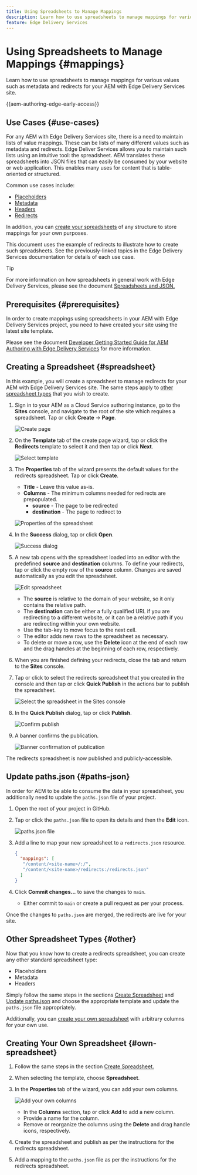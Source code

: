 ```yaml
---
title: Using Spreadsheets to Manage Mappings
description: Learn how to use spreadsheets to manage mappings for various values such as metadata and redirects for your AEM with Edge Delivery Services site.
feature: Edge Delivery Services
---
```


# Using Spreadsheets to Manage Mappings {#mappings}

Learn how to use spreadsheets to manage mappings for various values such as metadata and redirects for your AEM with Edge Delivery Services site.

{{aem-authoring-edge-early-access}}

## Use Cases {#use-cases}

For any AEM with Edge Delivery Services site, there is a need to maintain lists of value mappings. These can be lists of many different values such as metadata and redirects. Edge Deliver Services allows you to maintain such lists using an intuitive tool: the spreadsheet. AEM translates these spreadsheets into JSON files that can easily be consumed by your website or web application. This enables many uses for content that is table-oriented or structured.

Common use cases include:

* [Placeholders](/help/edge/docs/placeholders.md)
* [Metadata](/help/edge/docs/bulk-metadata.md)
* [Headers](/help/edge/docs/custom-headers.md)
* [Redirects](/help/edge/docs/redirects.md)

In addition, you can [create your spreadsheets](#own-spreadsheet) of any structure to store mappings for your own purposes.

This document uses the example of redirects to illustrate how to create such spreadsheets. See the previously-linked topics in the Edge Delivery Services documentation for details of each use case.

>[!TIP]
>
>For more information on how spreadsheets in general work with Edge Delivery Services, please see the document [Spreadsheets and JSON.](/help/edge/developer/spreadsheets.md)

## Prerequisites {#prerequisites}

In order to create mappings using spreadsheets in your AEM with Edge Delivery Services project, you need to have created your site using the latest site template.

Please see the document [ Developer Getting Started Guide for AEM Authoring with Edge Delivery Services](/help/edge/edge-dev-getting-started.md) for more information.

## Creating a Spreadsheet {#spreadsheet}

In this example, you will create a spreadsheet to manage redirects for your AEM with Edge Delivery Services site. The same steps apply to [other spreadsheet types](#other) that you wish to create.

1. Sign in to your AEM as a Cloud Service authoring instance, go to the **Sites** console, and navigate to the root of the site which requires a spreadsheet. Tap or click **Create** -> **Page**.

   ![Create page](assets/mappings/mappings-create-page.png)

1. On the **Template** tab of the create page wizard, tap or click the **Redirects** template to select it and then tap or click **Next**.

   ![Select template](assets/mappings/mappings-create-page-teamplate-redirects.png)

1. The **Properties** tab of the wizard presents the default values for the redirects spreadsheet. Tap or click **Create**.

   * **Title** - Leave this value as-is.
   * **Columns** - The minimum columns needed for redirects are prepopulated.
     * **source** - The page to be redirected
     * **destination** - The page to redirect to

   ![Properties of the spreadsheet](assets/mappings/mappings-create-page-properties-redirects.png)

1. In the **Success** dialog, tap or click **Open**.

   ![Success dialog](assets/mappings/mappings-success.png)

1. A new tab opens with the spreadsheet loaded into an editor with the predefined **source** and **destination** columns. To define your redirects, tap or click the empty row of the **source** column. Changes are saved automatically as you edit the spreadsheet.

   ![Edit spreadsheet](assets/mappings/mappings-edit-redirects.png)

   * The **source** is relative to the domain of your website, so it only contains the relative path.
   * The **destination** can be either a fully qualified URL if you are redirecting to a different website, or it can be a relative path if you are redirecting within your own website.
   * Use the tab-key to move focus to the next cell.
   * The editor adds new rows to the spreadsheet as necessary.
   * To delete or move a row, use the **Delete** icon at the end of each row and the drag handles at the beginning of each row, respectively.

1. When you are finished defining your redirects, close the tab and return to the **Sites** console.

1. Tap or click to select the redirects spreadsheet that you created in the console and then tap or click **Quick Publish** in the actions bar to publish the spreadsheet.

   ![Select the spreadsheet in the Sites console](assets/mappings/mappings-select-publish.png)

1. In the **Quick Publish** dialog, tap or click **Publish**.

   ![Confirm publish](assets/mappings/mappings-quick-publish.png)

1. A banner confirms the publication.

   ![Banner confirmation of publication](assets/mappings/mappings-publish-banner.png)

The redirects spreadsheet is now published and publicly-accessible.

## Update paths.json {#paths-json}

In order for AEM to be able to consume the data in your spreadsheet, you additionally need to update the `paths.json` file of your project.

1. Open the root of your project in GitHub.

1. Tap or click the `paths.json` file to open its details and then the **Edit** icon.

   ![paths.json file](assets/mappings/mappings-paths-json.png)

1. Add a line to map your new spreadsheet to a `redirects.json` resource.

   ```json
   {
     "mappings": [
      "/content/<site-name>/:/",
      "/content/<site-name>/redirects:/redirects.json"
     ]
   }
   ```

1. Click **Commit changes...** to save the changes to `main`.

   * Either commit to `main` or create a pull request as per your process.

Once the changes to `paths.json` are merged, the redirects are live for your site.

## Other Spreadsheet Types {#other}

Now that you know how to create a redirects spreadsheet, you can create any other standard spreadsheet type:

* Placeholders
* Metadata
* Headers

Simply follow the same steps in the sections [Create Spreadsheet](#spreadsheet) and [Update paths.json](#paths-json) and choose the appropriate template and update the `paths.json` file appropriately.

Additionally, you can [create your own spreadsheet](#own-spreadsheet) with arbitrary columns for your own use.

## Creating Your Own Spreadsheet {#own-spreadsheet}

1. Follow the same steps in the section [Create Spreadsheet.](#spreadsheet)

1. When selecting the template, choose **Spreadsheet**.

1. In the **Properties** tab of the wizard, you can add your own columns.

   ![Add your own columns](assets/mappings/mappings-own-spreadsheet.png)

   * In the **Columns** section, tap or click **Add** to add a new column.
   * Provide a name for the column.
   * Remove or reorganize the columns using the **Delete** and drag handle icons, respectively.

1. Create the spreadsheet and publish as per the instructions for the redirects spreadsheet.

1. Add a mapping to the `paths.json` file as per the instructions for the redirects spreadsheet.
